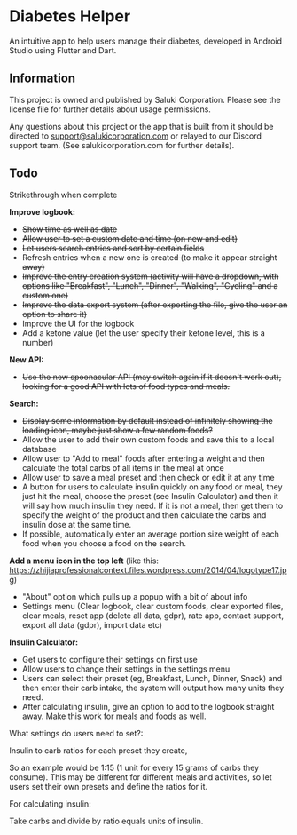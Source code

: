 # Diabetes Helper

An intuitive app to help users manage their diabetes, developed in Android Studio using Flutter and Dart.

## Information

This project is owned and published by Saluki Corporation. Please see the license file for further details about usage permissions.

Any questions about this project or the app that is built from it should be directed to support@salukicorporation.com or relayed to our Discord support team. (See salukicorporation.com for further details).

## Todo

Strikethrough when complete


**Improve logbook:**
- <strike>Show time as well as date</strike> 
- <strike> Allow user to set a custom date and time (on new and edit)</strike>
- <strike>Let users search entries and sort by certain fields</strike>
- <strike>Refresh entries when a new one is created (to make it appear straight away)</strike>
- <strike>Improve the entry creation system (activity will have a dropdown, with options like "Breakfast", "Lunch", "Dinner", "Walking", "Cycling" and a custom one)</strike>
- <strike>Improve the data export system (after exporting the file, give the user an option to share it)</strike>
- Improve the UI for the logbook
- Add a ketone value (let the user specify their ketone level, this is a number)

**New API:**
- <strike>Use the new spoonacular API (may switch again if it doesn't work out), looking for a good API with lots of food types and meals.</strike>

**Search:**
- <strike>Display some information by default instead of infinitely showing the loading icon, maybe just show a few random foods?</strike>
- Allow the user to add their own custom foods and save this to a local database
- Allow user to "Add to meal" foods after entering a weight and then calculate the total carbs of all items in the meal at once
- Allow user to save a meal preset and then check or edit it at any time
- A button for users to calculate insulin quickly on any food or meal, they just hit the meal, choose the preset (see Insulin Calculator) and then it will say how much insulin they need. If it is not a meal, then get them to specify the weight of the product and then calculate the carbs and insulin dose at the same time.
- If possible, automatically enter an average portion size weight of each food when you choose a food on the search.

**Add a menu icon in the top left** (like this: https://zhijiaprofessionalcontext.files.wordpress.com/2014/04/logotype17.jpg)
- "About" option which pulls up a popup with a bit of about info
- Settings menu (Clear logbook, clear custom foods, clear exported files, clear meals, reset app (delete all data, gdpr), rate app, contact support, export all data (gdpr), import data etc)

**Insulin Calculator:**
- Get users to configure their settings on first use
- Allow users to change their settings in the settings menu
- Users can select their preset (eg, Breakfast, Lunch, Dinner, Snack) and then enter their carb intake, the system will output how many units they need.
- After calculating insulin, give an option to add to the logbook straight away. Make this work for meals and foods as well.

What settings do users need to set?:

Insulin to carb ratios for each preset they create,

So an example would be 1:15 (1 unit for every 15 grams of carbs they consume).
This may be different for different meals and activities, so let users set their own presets and define the ratios for it.

For calculating insulin:

Take carbs and divide by ratio equals units of insulin.
